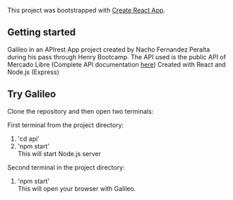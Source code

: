 This project was bootstrapped with [Create React App](https://github.com/facebook/create-react-app).

## Getting started

Galileo in an APIrest App project created by Nacho Fernandez Peralta during his pass through Henry Bootcamp.
The API used is the public API of Mercado Libre (Complete API documentation [here](https://api.mercadolibre.com/sites/MLA/search?q=iphone))
Created with React and Node.js (Express)


## Try Galileo
Clone the repository and then open two terminals: <br>

First terminal from the project directory:
1. 'cd api' 
2. 'npm start' <br>
This will start Node.js server


Second terminal in the project directory:
1. 'npm start' <br>
This will open your browser with Galileo.

